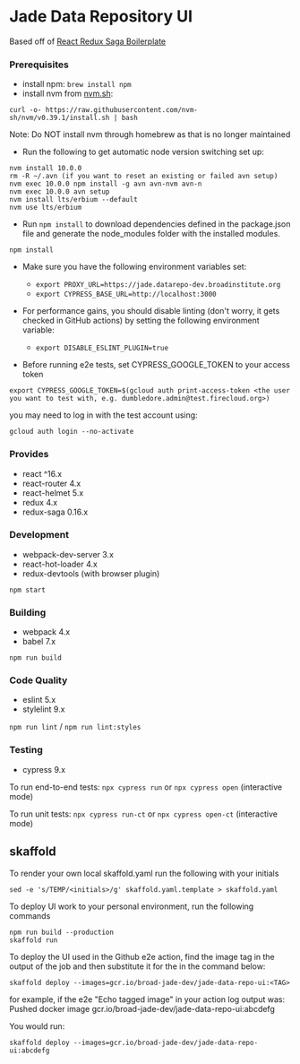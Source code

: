 # Jade Data Repository UI

Based off of [React Redux Saga Boilerplate](https://github.com/gilbarbara/react-redux-saga-boilerplate)

### Prerequisites

- install npm: `brew install npm`
- install nvm from [nvm.sh](https://github.com/nvm-sh/nvm#install--update-script):

```
curl -o- https://raw.githubusercontent.com/nvm-sh/nvm/v0.39.1/install.sh | bash
```

Note: Do NOT install nvm through homebrew as that is no longer maintained

- Run the following to get automatic node version switching set up:

```
nvm install 10.0.0
rm -R ~/.avn (if you want to reset an existing or failed avn setup)
nvm exec 10.0.0 npm install -g avn avn-nvm avn-n
nvm exec 10.0.0 avn setup
nvm install lts/erbium --default
nvm use lts/erbium
```

- Run `npm install` to download dependencies defined in the package.json file and generate the node_modules folder with the installed modules.

```
npm install
```

- Make sure you have the following environment variables set:

  - `export PROXY_URL=https://jade.datarepo-dev.broadinstitute.org`
  - `export CYPRESS_BASE_URL=http://localhost:3000`

- For performance gains, you should disable linting (don't worry, it gets checked in GitHub actions) by setting the following environment variable:

  - `export DISABLE_ESLINT_PLUGIN=true`

- Before running e2e tests, set CYPRESS_GOOGLE_TOKEN to your access token

```
export CYPRESS_GOOGLE_TOKEN=$(gcloud auth print-access-token <the user you want to test with, e.g. dumbledore.admin@test.firecloud.org>)
```

you may need to log in with the test account using:

```
gcloud auth login --no-activate
```

### Provides

- react ^16.x
- react-router 4.x
- react-helmet 5.x
- redux 4.x
- redux-saga 0.16.x

### Development

- webpack-dev-server 3.x
- react-hot-loader 4.x
- redux-devtools (with browser plugin)

`npm start`

### Building

- webpack 4.x
- babel 7.x

`npm run build`

### Code Quality

- eslint 5.x
- stylelint 9.x

`npm run lint` / `npm run lint:styles`

### Testing

- cypress 9.x

To run end-to-end tests: `npx cypress run` or `npx cypress open` (interactive mode)

To run unit tests: `npx cypress run-ct` or `npx cypress open-ct` (interactive mode)

## skaffold

To render your own local skaffold.yaml run the following with your initials

```
sed -e 's/TEMP/<initials>/g' skaffold.yaml.template > skaffold.yaml
```

To deploy UI work to your personal environment, run the following commands

```
npm run build --production
skaffold run
```

To deploy the UI used in the Github e2e action, find the image tag in the output of the job and then substitute it for the <TAG> in the command below:

```
skaffold deploy --images=gcr.io/broad-jade-dev/jade-data-repo-ui:<TAG>
```

for example, if the e2e "Echo tagged image" in your action log output was:
Pushed docker image gcr.io/broad-jade-dev/jade-data-repo-ui:abcdefg

You would run:

```
skaffold deploy --images=gcr.io/broad-jade-dev/jade-data-repo-ui:abcdefg
```

